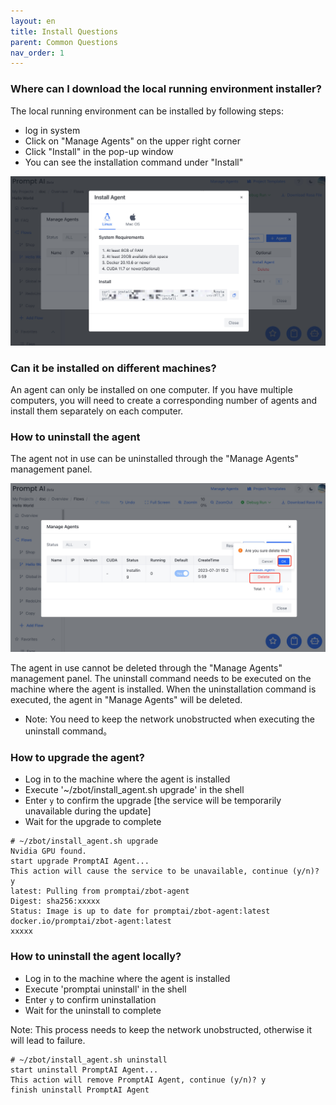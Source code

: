 ```yaml
---
layout: en
title: Install Questions
parent: Common Questions
nav_order: 1
---
```

### Where can I download the local running environment installer? 
The local running environment can be installed by following steps:
- log in system
- Click on "Manage Agents" on the upper right corner
- Click "Install" in the pop-up window
- You can see the installation command under "Install"

![01-install-questions.png](/assets/images/install_agent.jpg)

### Can it be installed on different machines?
An agent can only be installed on one computer. If you have multiple computers, you will need to create a corresponding number of agents and install them separately on each computer.

### How to uninstall the agent
The agent not in use can be uninstalled through the "Manage Agents" management panel.

![02-install-questions.png](/assets/images/delete_agent.jpg)

<!--- 正在使用的Agent不能通过"Manage Agents"管理面板删除，需要在安装机器中执行卸载命令。 当卸载命令执行完成后，"Manage Agents"中的Agent将会被删除。
--->

The agent in use cannot be deleted through the "Manage Agents" management panel.  The uninstall command needs to be executed on the machine where the agent is installed.  When the uninstallation command is executed, the agent in "Manage Agents" will be deleted.

- Note: You need to keep the network unobstructed when executing the uninstall command。 

### How to upgrade the agent?
<!---
- 登录安装Agent的机器
- 在shell中执行'~/zbot/install_agent.sh upgrade'
- 输入`y`确认升级 [升级期间将会导致服务短暂不可使用]
- 等待升级完成
--->

- Log in to the machine where the agent is installed
- Execute '~/zbot/install_agent.sh upgrade' in the shell
- Enter `y` to confirm the upgrade [the service will be temporarily unavailable during the update]
- Wait for the upgrade to complete


```shell
# ~/zbot/install_agent.sh upgrade
Nvidia GPU found.
start upgrade PromptAI Agent...
This action will cause the service to be unavailable, continue (y/n)? y
latest: Pulling from promptai/zbot-agent
Digest: sha256:xxxxx
Status: Image is up to date for promptai/zbot-agent:latest
docker.io/promptai/zbot-agent:latest
xxxxx
```

### How to uninstall the agent locally?
<!---
- 登录安装Agent的机器
- 在shell中执行'promptai uninstall'
- 输入`y`确认卸载
- 等待卸载完成

注意：此过程需要保持网络通畅，否则将导致无法成功卸载.
--->

- Log in to the machine where the agent is installed
- Execute 'promptai uninstall' in the shell
- Enter `y` to confirm uninstallation
- Wait for the uninstall to complete

Note: This process needs to keep the network unobstructed, otherwise it will lead to failure.

```shell
# ~/zbot/install_agent.sh uninstall
start uninstall PromptAI Agent...
This action will remove PromptAI Agent, continue (y/n)? y
finish uninstall PromptAI Agent
```
